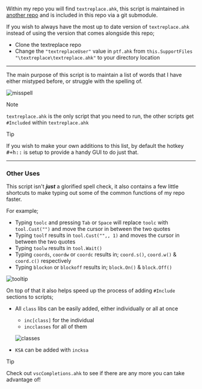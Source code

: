 Within my repo you will find `textreplace.ahk`, this script is maintained in [another repo](https://github.com/Tomshiii/textreplace) and is included in this repo via a git submodule.

If you wish to always have the most up to date version of `textreplace.ahk` instead of using the version that comes alongside this repo;

- Clone the textreplace repo
- Change the `"textreplaceUser"` value in `ptf.ahk` from `this.SupportFiles "\textreplace\textreplace.ahk"` to your directory location
***

The main purpose of this script is to maintain a list of words that I have either mistyped before, or struggle with the spelling of.

![misspell](https://user-images.githubusercontent.com/53557479/203871181-9c11b709-0c5d-4110-bddb-15c5defb8415.gif)

> [!Note]
> `textreplace.ahk` is the only script that you need to run, the other scripts get `#Included` within `textreplace.ahk`

> [!Tip]
> If you wish to make your own additions to this list, by default the hotkey <kbd>#+h::</kbd> is setup to provide a handy GUI to do just that.
***
### Other Uses

This script isn't ***just*** a glorified spell check, it also contains a few little shortcuts to make typing out some of the common functions of my repo faster.

For example;
- Typing `toolc` and pressing `Tab` or `Space` will replace `toolc` with `tool.Cust("")` and move the cursor in between the two quotes
- Typing `toolf` results in `tool.Cust("",, 1)` and moves the cursor in between the two quotes
- Typing `toolw` results in `tool.Wait()`
- Typing `coords`, `coordw` or `coordc` results in; `coord.s()`, `coord.w()` & `coord.c()` respectively
- Typing `blockon` or `blockoff` results in; `block.On()` & `block.Off()`

![tooltip](https://user-images.githubusercontent.com/53557479/203871561-773d0cd3-022f-44f2-a8e7-156f3abc579f.gif)

On top of that it also helps speed up the process of adding `#Include` sections to scripts;

- All `class` libs can be easily added, either individually or all at once
    - `inc[class]` for the individual
    - `incclasses` for all of them

    ![classes](https://user-images.githubusercontent.com/53557479/203871810-48666a32-f9b3-4f4d-a05a-bdc823d48c09.gif)

- `KSA` can be added with `incksa`

> [!Tip]
> Check out `vscCompletions.ahk` to see if there are any more you can take advantage of!